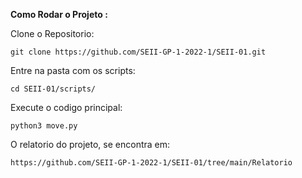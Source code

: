 **Como Rodar o Projeto :** 

Clone o Repositorio:


	git clone https://github.com/SEII-GP-1-2022-1/SEII-01.git

Entre na pasta com os scripts:

    cd SEII-01/scripts/

Execute o codigo principal:

    python3 move.py

O relatorio do projeto, se encontra em:

    https://github.com/SEII-GP-1-2022-1/SEII-01/tree/main/Relatorio


